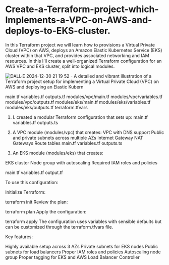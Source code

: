 # Create-a-Terraform-project-which-Implements-a-VPC-on-AWS-and-deploys-to-EKS-cluster.
In this Terraform project we will learn how to provisions a Virtual Private Cloud (VPC) on AWS, deploys an Amazon Elastic Kubernetes Service (EKS) cluster within that VPC, and provides associated networking and IAM resources. In this I'll create a well-organized Terraform configuration for an AWS VPC and EKS cluster, split into logical modules.

![DALL·E 2024-12-30 21 19 52 - A detailed and vibrant illustration of a Terraform project setup for implementing a Virtual Private Cloud (VPC) on AWS and deploying an Elastic Kubern](https://github.com/user-attachments/assets/229c8483-fcad-47f1-a9d2-aba0e5ec95ee)

main.tf
variables.tf
outputs.tf
modules/vpc/main.tf
modules/vpc/variables.tf
modules/vpc/outputs.tf
modules/eks/main.tf
modules/eks/variables.tf
modules/eks/outputs.tf
terraform.tfvars

1. I. created a modular Terraform configuration that sets up:
   main.tf
   variables.tf
   outputs.ts

2. A VPC module (modules/vpc) that creates:
  VPC with DNS support
  Public and private subnets across multiple AZs
  Internet Gateway
  NAT Gateways
  Route tables
      main.tf
      variables.tf
      outputs.ts

 3. An EKS module (modules/eks) that creates:

EKS cluster
Node group with autoscaling
Required IAM roles and policies  

  main.tf
  variables.tf
  output.tf

To use this configuration:

Initialize Terraform:

terraform init
Review the plan:

terraform plan
Apply the configuration:

terraform apply
The configuration uses variables with sensible defaults but can be customized through the terraform.tfvars file.

Key features:

Highly available setup across 3 AZs
Private subnets for EKS nodes
Public subnets for load balancers
Proper IAM roles and policies
Autoscaling node group
Proper tagging for EKS and AWS Load Balancer Controller


